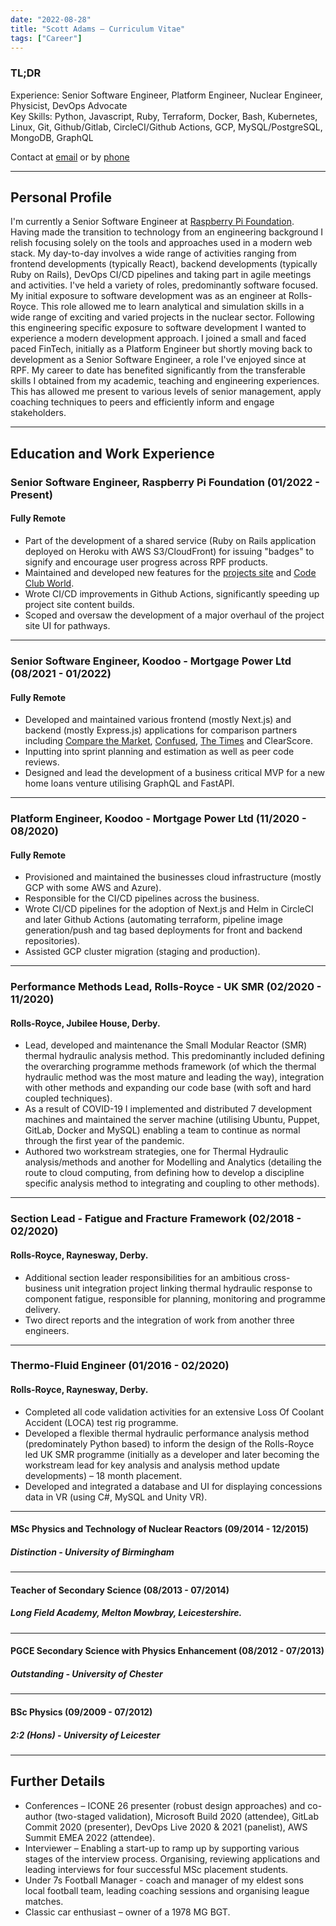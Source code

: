 ```yaml
---
date: "2022-08-28"
title: "Scott Adams – Curriculum Vitae"
tags: ["Career"]
---
```


### TL;DR

Experience: Senior Software Engineer, Platform Engineer, Nuclear Engineer, Physicist, DevOps Advocate\
Key Skills: Python, Javascript, Ruby, Terraform, Docker, Bash, Kubernetes, Linux, Git, Github/Gitlab, CircleCI/Github Actions, GCP, MySQL/PostgreSQL, MongoDB, GraphQL

Contact at [email](mailto:sra405@protonmail.com) or by [phone](tel:+447840579704)

---

## Personal Profile

I'm currently a Senior Software Engineer at [Raspberry Pi Foundation](https://www.raspberrypi.org/). Having made the transition to technology from an engineering background I relish focusing solely on the tools and approaches used in a modern web stack. My day-to-day involves a wide range of activities ranging from frontend developments (typically React), backend developments (typically Ruby on Rails), DevOps CI/CD pipelines and taking part in agile meetings and activities. I've held a variety of roles, predominantly software focused. My initial exposure to software development was as an engineer at Rolls-Royce. This role allowed me to learn analytical and simulation skills in a wide range of exciting and varied projects in the nuclear sector.
Following this engineering specific exposure to software development I wanted to experience a modern development approach. I joined a small and faced paced FinTech, initially as a Platform Engineer but shortly moving back to development as a Senior Software Engineer, a role I've enjoyed since at RPF. My career to date has benefited significantly from the transferable skills I obtained from my academic, teaching and engineering experiences. This has allowed me present to various levels of senior management, apply coaching techniques to peers and efficiently inform and engage stakeholders.

---

## Education and Work Experience

### Senior Software Engineer, Raspberry Pi Foundation (01/2022 - Present)

#### Fully Remote

- Part of the development of a shared service (Ruby on Rails application deployed on Heroku with AWS S3/CloudFront) for issuing "badges" to signify and encourage user progress across RPF products.
- Maintained and developed new features for the [projects site](https://projects.raspberrypi.org/) and [Code Club World](https://codeclubworld.org/).
- Wrote CI/CD improvements in Github Actions, significantly speeding up project site content builds.
- Scoped and oversaw the development of a major overhaul of the project site UI for pathways.

---

### Senior Software Engineer, Koodoo - Mortgage Power Ltd (08/2021 - 01/2022)

#### Fully Remote

- Developed and maintained various frontend (mostly Next.js) and backend (mostly Express.js) applications for comparison partners including [Compare the Market](https://mortgages-journey.comparethemarket.com/), [Confused](https://mortgages.confused.com/), [The Times](https://mortgages.thetimes.co.uk/) and ClearScore.
- Inputting into sprint planning and estimation as well as peer code reviews.
- Designed and lead the development of a business critical MVP for a new home loans venture utilising GraphQL and FastAPI.

---

### Platform Engineer, Koodoo - Mortgage Power Ltd (11/2020 - 08/2020)

#### Fully Remote

- Provisioned and maintained the businesses cloud infrastructure (mostly GCP with some AWS and Azure).
- Responsible for the CI/CD pipelines across the business.
- Wrote CI/CD pipelines for the adoption of Next.js and Helm in CircleCI and later Github Actions (automating terraform, pipeline image generation/push and tag based deployments for front and backend repositories).
- Assisted GCP cluster migration (staging and production).

---

### Performance Methods Lead, Rolls-Royce - UK SMR (02/2020 - 11/2020)

#### Rolls-Royce, Jubilee House, Derby.

- Lead, developed and maintenance the Small Modular Reactor (SMR) thermal hydraulic analysis method. This predominantly included defining the overarching programme methods framework (of which the thermal hydraulic method was the most mature and leading the way), integration with other methods and expanding our code base (with soft and hard coupled techniques).
- As a result of COVID-19 I implemented and distributed 7 development machines and maintained the server machine (utilising Ubuntu, Puppet, GitLab, Docker and MySQL) enabling a team to continue as normal through the first year of the pandemic.
- Authored two workstream strategies, one for Thermal Hydraulic analysis/methods and another for Modelling and Analytics (detailing the route to cloud computing, from defining how to develop a discipline specific analysis method to integrating and coupling to other methods).

---

### Section Lead - Fatigue and Fracture Framework (02/2018 - 02/2020)

#### Rolls-Royce, Raynesway, Derby.

- Additional section leader responsibilities for an ambitious cross-business unit integration project linking thermal hydraulic response to component fatigue, responsible for planning, monitoring and programme delivery.
- Two direct reports and the integration of work from another three engineers.

---

### Thermo-Fluid Engineer (01/2016 - 02/2020)

#### Rolls-Royce, Raynesway, Derby.

- Completed all code validation activities for an extensive Loss Of Coolant Accident (LOCA) test rig programme.
- Developed a flexible thermal hydraulic performance analysis method (predominately Python based) to inform the design of the Rolls-Royce led UK SMR programme (initially as a developer and later becoming the workstream lead for key analysis and analysis method update developments) – 18 month placement.
- Developed and integrated a database and UI for displaying concessions data in VR (using C#, MySQL and Unity VR).

---

#### MSc Physics and Technology of Nuclear Reactors (09/2014 - 12/2015)
##### Distinction - University of Birmingham

---

#### Teacher of Secondary Science (08/2013 - 07/2014)
##### Long Field Academy, Melton Mowbray, Leicestershire.

---

#### PGCE Secondary Science with Physics Enhancement (08/2012 - 07/2013)
##### Outstanding - University of Chester

---

#### BSc Physics (09/2009 - 07/2012)
##### 2:2 (Hons) - University of Leicester

---

## Further Details

- Conferences – ICONE 26 presenter (robust design approaches) and co-author (two-staged validation), Microsoft Build 2020 (attendee), GitLab Commit 2020 (presenter), DevOps Live 2020 & 2021 (panelist), AWS Summit EMEA 2022 (attendee).
- Interviewer – Enabling a start-up to ramp up by supporting various stages of the interview process. Organising, reviewing applications and leading interviews for four successful MSc placement students.
- Under 7s Football Manager - coach and manager of my eldest sons local football team, leading coaching sessions and organising league matches.
- Classic car enthusiast – owner of a 1978 MG BGT.
